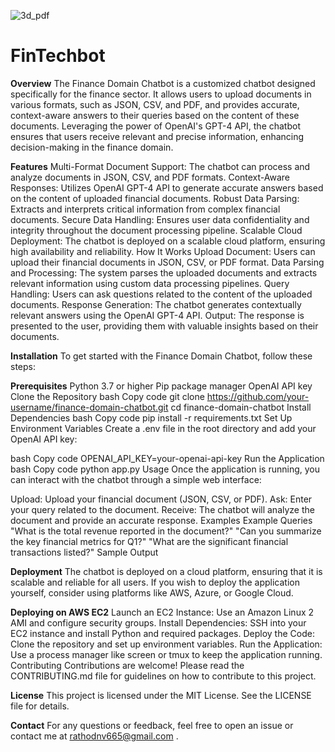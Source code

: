 ![3d_pdf](https://github.com/user-attachments/assets/3a8f617c-bad6-4af4-bfaf-4534feb0fb66)
# FinTechbot

**Overview**
The Finance Domain Chatbot is a customized chatbot designed specifically for the finance sector. It allows users to upload documents in various formats, such as JSON, CSV, and PDF, and provides accurate, context-aware answers to their queries based on the content of these documents. Leveraging the power of OpenAI's GPT-4 API, the chatbot ensures that users receive relevant and precise information, enhancing decision-making in the finance domain.

**Features**
Multi-Format Document Support: The chatbot can process and analyze documents in JSON, CSV, and PDF formats.
Context-Aware Responses: Utilizes OpenAI GPT-4 API to generate accurate answers based on the content of uploaded financial documents.
Robust Data Parsing: Extracts and interprets critical information from complex financial documents.
Secure Data Handling: Ensures user data confidentiality and integrity throughout the document processing pipeline.
Scalable Cloud Deployment: The chatbot is deployed on a scalable cloud platform, ensuring high availability and reliability.
How It Works
Upload Document: Users can upload their financial documents in JSON, CSV, or PDF format.
Data Parsing and Processing: The system parses the uploaded documents and extracts relevant information using custom data processing pipelines.
Query Handling: Users can ask questions related to the content of the uploaded documents.
Response Generation: The chatbot generates contextually relevant answers using the OpenAI GPT-4 API.
Output: The response is presented to the user, providing them with valuable insights based on their documents.

**Installation**
To get started with the Finance Domain Chatbot, follow these steps:

**Prerequisites**
Python 3.7 or higher
Pip package manager
OpenAI API key
Clone the Repository
bash
Copy code
git clone https://github.com/your-username/finance-domain-chatbot.git
cd finance-domain-chatbot
Install Dependencies
bash
Copy code
pip install -r requirements.txt
Set Up Environment Variables
Create a .env file in the root directory and add your OpenAI API key:

bash
Copy code
OPENAI_API_KEY=your-openai-api-key
Run the Application
bash
Copy code
python app.py
Usage
Once the application is running, you can interact with the chatbot through a simple web interface:

Upload: Upload your financial document (JSON, CSV, or PDF).
Ask: Enter your query related to the document.
Receive: The chatbot will analyze the document and provide an accurate response.
Examples
Example Queries
"What is the total revenue reported in the document?"
"Can you summarize the key financial metrics for Q1?"
"What are the significant financial transactions listed?"
Sample Output

**Deployment**
The chatbot is deployed on a cloud platform, ensuring that it is scalable and reliable for all users. If you wish to deploy the application yourself, consider using platforms like AWS, Azure, or Google Cloud.

**Deploying on AWS EC2**
Launch an EC2 Instance: Use an Amazon Linux 2 AMI and configure security groups.
Install Dependencies: SSH into your EC2 instance and install Python and required packages.
Deploy the Code: Clone the repository and set up environment variables.
Run the Application: Use a process manager like screen or tmux to keep the application running.
Contributing
Contributions are welcome! Please read the CONTRIBUTING.md file for guidelines on how to contribute to this project.

**License**
This project is licensed under the MIT License. See the LICENSE file for details.

**Contact**
For any questions or feedback, feel free to open an issue or contact me at rathodnv665@gmail.com
.

